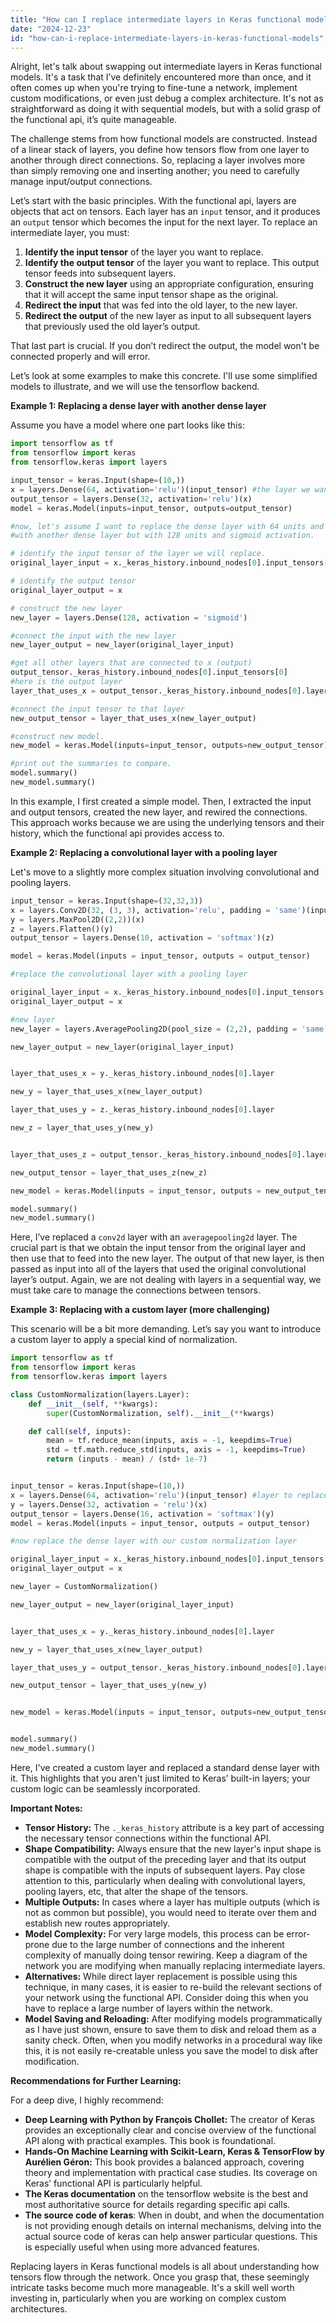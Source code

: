 ```yaml
---
title: "How can I replace intermediate layers in Keras functional models?"
date: "2024-12-23"
id: "how-can-i-replace-intermediate-layers-in-keras-functional-models"
---
```


Alright, let's talk about swapping out intermediate layers in Keras functional models. It's a task that I’ve definitely encountered more than once, and it often comes up when you're trying to fine-tune a network, implement custom modifications, or even just debug a complex architecture. It's not as straightforward as doing it with sequential models, but with a solid grasp of the functional api, it’s quite manageable.

The challenge stems from how functional models are constructed. Instead of a linear stack of layers, you define how tensors flow from one layer to another through direct connections. So, replacing a layer involves more than simply removing one and inserting another; you need to carefully manage input/output connections.

Let’s start with the basic principles. With the functional api, layers are objects that act on tensors. Each layer has an `input` tensor, and it produces an `output` tensor which becomes the input for the next layer. To replace an intermediate layer, you must:

1.  **Identify the input tensor** of the layer you want to replace.
2.  **Identify the output tensor** of the layer you want to replace. This output tensor feeds into subsequent layers.
3.  **Construct the new layer** using an appropriate configuration, ensuring that it will accept the same input tensor shape as the original.
4.  **Redirect the input** that was fed into the old layer, to the new layer.
5.  **Redirect the output** of the new layer as input to all subsequent layers that previously used the old layer’s output.

That last part is crucial. If you don’t redirect the output, the model won't be connected properly and will error.

Let’s look at some examples to make this concrete. I'll use some simplified models to illustrate, and we will use the tensorflow backend.

**Example 1: Replacing a dense layer with another dense layer**

Assume you have a model where one part looks like this:

```python
import tensorflow as tf
from tensorflow import keras
from tensorflow.keras import layers

input_tensor = keras.Input(shape=(10,))
x = layers.Dense(64, activation='relu')(input_tensor) #the layer we want to replace
output_tensor = layers.Dense(32, activation='relu')(x)
model = keras.Model(inputs=input_tensor, outputs=output_tensor)

#now, let's assume I want to replace the dense layer with 64 units and ReLU activation
#with another dense layer but with 128 units and sigmoid activation.

# identify the input tensor of the layer we will replace.
original_layer_input = x._keras_history.inbound_nodes[0].input_tensors[0]

# identify the output tensor
original_layer_output = x

# construct the new layer
new_layer = layers.Dense(128, activation = 'sigmoid')

#connect the input with the new layer
new_layer_output = new_layer(original_layer_input)

#get all other layers that are connected to x (output)
output_tensor._keras_history.inbound_nodes[0].input_tensors[0]
#here is the output layer
layer_that_uses_x = output_tensor._keras_history.inbound_nodes[0].layer

#connect the input tensor to that layer
new_output_tensor = layer_that_uses_x(new_layer_output)

#construct new model.
new_model = keras.Model(inputs=input_tensor, outputs=new_output_tensor)

#print out the summaries to compare.
model.summary()
new_model.summary()
```

In this example, I first created a simple model. Then, I extracted the input and output tensors, created the new layer, and rewired the connections. This approach works because we are using the underlying tensors and their history, which the functional api provides access to.

**Example 2: Replacing a convolutional layer with a pooling layer**

Let's move to a slightly more complex situation involving convolutional and pooling layers.

```python
input_tensor = keras.Input(shape=(32,32,3))
x = layers.Conv2D(32, (3, 3), activation='relu', padding = 'same')(input_tensor) #the layer to replace
y = layers.MaxPool2D((2,2))(x)
z = layers.Flatten()(y)
output_tensor = layers.Dense(10, activation = 'softmax')(z)

model = keras.Model(inputs = input_tensor, outputs = output_tensor)

#replace the convolutional layer with a pooling layer

original_layer_input = x._keras_history.inbound_nodes[0].input_tensors[0]
original_layer_output = x

#new layer
new_layer = layers.AveragePooling2D(pool_size = (2,2), padding = 'same')

new_layer_output = new_layer(original_layer_input)


layer_that_uses_x = y._keras_history.inbound_nodes[0].layer

new_y = layer_that_uses_x(new_layer_output)

layer_that_uses_y = z._keras_history.inbound_nodes[0].layer

new_z = layer_that_uses_y(new_y)


layer_that_uses_z = output_tensor._keras_history.inbound_nodes[0].layer

new_output_tensor = layer_that_uses_z(new_z)

new_model = keras.Model(inputs = input_tensor, outputs = new_output_tensor)

model.summary()
new_model.summary()
```

Here, I’ve replaced a `conv2d` layer with an `averagepooling2d` layer. The crucial part is that we obtain the input tensor from the original layer and then use that to feed into the new layer. The output of that new layer, is then passed as input into all of the layers that used the original convolutional layer’s output. Again, we are not dealing with layers in a sequential way, we must take care to manage the connections between tensors.

**Example 3: Replacing with a custom layer (more challenging)**

This scenario will be a bit more demanding. Let’s say you want to introduce a custom layer to apply a special kind of normalization.

```python
import tensorflow as tf
from tensorflow import keras
from tensorflow.keras import layers

class CustomNormalization(layers.Layer):
    def __init__(self, **kwargs):
        super(CustomNormalization, self).__init__(**kwargs)

    def call(self, inputs):
        mean = tf.reduce_mean(inputs, axis = -1, keepdims=True)
        std = tf.math.reduce_std(inputs, axis = -1, keepdims=True)
        return (inputs - mean) / (std+ 1e-7)


input_tensor = keras.Input(shape=(10,))
x = layers.Dense(64, activation='relu')(input_tensor) #layer to replace
y = layers.Dense(32, activation = 'relu')(x)
output_tensor = layers.Dense(16, activation = 'softmax')(y)
model = keras.Model(inputs = input_tensor, outputs = output_tensor)

#now replace the dense layer with our custom normalization layer

original_layer_input = x._keras_history.inbound_nodes[0].input_tensors[0]
original_layer_output = x

new_layer = CustomNormalization()

new_layer_output = new_layer(original_layer_input)


layer_that_uses_x = y._keras_history.inbound_nodes[0].layer

new_y = layer_that_uses_x(new_layer_output)

layer_that_uses_y = output_tensor._keras_history.inbound_nodes[0].layer

new_output_tensor = layer_that_uses_y(new_y)


new_model = keras.Model(inputs = input_tensor, outputs=new_output_tensor)


model.summary()
new_model.summary()
```

Here, I've created a custom layer and replaced a standard dense layer with it. This highlights that you aren't just limited to Keras’ built-in layers; your custom logic can be seamlessly incorporated.

**Important Notes:**

*   **Tensor History:** The `._keras_history` attribute is a key part of accessing the necessary tensor connections within the functional API.
*   **Shape Compatibility:** Always ensure that the new layer's input shape is compatible with the output of the preceding layer and that its output shape is compatible with the inputs of subsequent layers. Pay close attention to this, particularly when dealing with convolutional layers, pooling layers, etc, that alter the shape of the tensors.
*   **Multiple Outputs:** In cases where a layer has multiple outputs (which is not as common but possible), you would need to iterate over them and establish new routes appropriately.
*   **Model Complexity:** For very large models, this process can be error-prone due to the large number of connections and the inherent complexity of manually doing tensor rewiring. Keep a diagram of the network you are modifying when manually replacing intermediate layers.
*   **Alternatives:** While direct layer replacement is possible using this technique, in many cases, it is easier to re-build the relevant sections of your network using the functional API. Consider doing this when you have to replace a large number of layers within the network.
*   **Model Saving and Reloading:** After modifying models programmatically as I have just shown, ensure to save them to disk and reload them as a sanity check. Often, when you modify networks in a procedural way like this, it is not easily re-creatable unless you save the model to disk after modification.

**Recommendations for Further Learning:**

For a deep dive, I highly recommend:

*   **Deep Learning with Python by François Chollet:** The creator of Keras provides an exceptionally clear and concise overview of the functional API along with practical examples. This book is foundational.
*   **Hands-On Machine Learning with Scikit-Learn, Keras & TensorFlow by Aurélien Géron:** This book provides a balanced approach, covering theory and implementation with practical case studies. Its coverage on Keras’ functional API is particularly helpful.
*   **The Keras documentation** on the tensorflow website is the best and most authoritative source for details regarding specific api calls.
*   **The source code of keras**: When in doubt, and when the documentation is not providing enough details on internal mechanisms, delving into the actual source code of keras can help answer particular questions. This is especially useful when using more advanced features.

Replacing layers in Keras functional models is all about understanding how tensors flow through the network. Once you grasp that, these seemingly intricate tasks become much more manageable. It's a skill well worth investing in, particularly when you are working on complex custom architectures.
